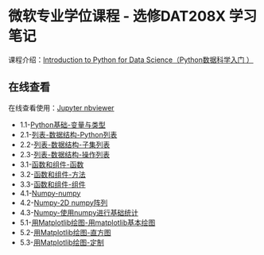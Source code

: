# 微软专业学位课程 - 选修DAT208X 学习笔记

 课程介绍：[Introduction to Python for Data Science（Python数据科学入门 ）](https://www.msaischool.com/courses/course-v1:Microsoft+DAT208x+2017_T4/about)

## 在线查看

在线查看使用：[Jupyter nbviewer](http://nbviewer.jupyter.org/)

* 1.1-[Python基础-变量与类型](http://nbviewer.jupyter.org/github/FeelF/Microsoft-Python/blob/master/Python-1.1-Python%E5%9F%BA%E7%A1%80-%E5%8F%98%E9%87%8F%E4%B8%8E%E7%B1%BB%E5%9E%8B.ipynb)
* 2.1-[列表-数据结构-Python列表](http://nbviewer.jupyter.org/github/FeelF/Microsoft-Python/blob/master/Python-2.1-%E5%88%97%E8%A1%A8-%E6%95%B0%E6%8D%AE%E7%BB%93%E6%9E%84-Python%E5%88%97%E8%A1%A8.ipynb)
* 2.2-[列表-数据结构-子集列表](http://nbviewer.jupyter.org/github/FeelF/Microsoft-Python/blob/master/Python-2.2-%E5%88%97%E8%A1%A8-%E6%95%B0%E6%8D%AE%E7%BB%93%E6%9E%84-%E5%AD%90%E9%9B%86%E5%88%97%E8%A1%A8.ipynb)
* 2.3-[列表-数据结构-操作列表](http://nbviewer.jupyter.org/github/FeelF/Microsoft-Python/blob/master/Python-2.3-%E5%88%97%E8%A1%A8-%E6%95%B0%E6%8D%AE%E7%BB%93%E6%9E%84-%E6%93%8D%E4%BD%9C%E5%88%97%E8%A1%A8.ipynb)
* 3.1-[函数和组件-函数](http://nbviewer.jupyter.org/github/FeelF/Microsoft-Python/blob/master/Python-3.1-%E5%87%BD%E6%95%B0%E5%92%8C%E7%BB%84%E4%BB%B6-%E5%87%BD%E6%95%B0.ipynb)
* 3.2-[函数和组件-方法](http://nbviewer.jupyter.org/github/FeelF/Microsoft-Python/blob/master/Python-3.2-%E5%87%BD%E6%95%B0%E5%92%8C%E7%BB%84%E4%BB%B6-%E6%96%B9%E6%B3%95.ipynb)
* 3.3-[函数和组件-组件](http://nbviewer.jupyter.org/github/FeelF/Microsoft-Python/blob/master/Python-3.3-%E5%87%BD%E6%95%B0%E5%92%8C%E7%BB%84%E4%BB%B6-%E7%BB%84%E4%BB%B6.ipynb)
* 4.1-[Numpy-numpy](http://nbviewer.jupyter.org/github/FeelF/Microsoft-Python/blob/master/Python-4.1-Numpy-numpy.ipynb)
* 4.2-[Numpy-2D numpy阵列](http://nbviewer.jupyter.org/github/FeelF/Microsoft-Python/blob/master/Python-4.2-Numpy-2D%20numpy%E9%98%B5%E5%88%97.ipynb)
* 4.3-[Numpy-使用numpy进行基础统计](http://nbviewer.jupyter.org/github/FeelF/Microsoft-Python/blob/master/Python-4.3-Numpy-%E4%BD%BF%E7%94%A8numpy%E8%BF%9B%E8%A1%8C%E5%9F%BA%E7%A1%80%E7%BB%9F%E8%AE%A1.ipynb)
* 5.1-[用Matplotlib绘图-用matplotlib基本绘图](http://nbviewer.jupyter.org/github/FeelF/Microsoft-Python/blob/master/Python-5.1-%E7%94%A8Matplotlib%E7%BB%98%E5%9B%BE-%E7%94%A8matplotlib%E5%9F%BA%E6%9C%AC%E7%BB%98%E5%9B%BE.ipynb)
* 5.2-[用Matplotlib绘图-直方图](http://nbviewer.jupyter.org/github/FeelF/Microsoft-Python/blob/master/Python-5.2-%E7%94%A8Matplotlib%E7%BB%98%E5%9B%BE-%E7%9B%B4%E6%96%B9%E5%9B%BE.ipynb)
* 5.3-[用Matplotlib绘图-定制](http://nbviewer.jupyter.org/github/FeelF/Microsoft-Python/blob/master/Python-5.3-%E7%94%A8Matplotlib%E7%BB%98%E5%9B%BE-%E5%AE%9A%E5%88%B6.ipynb)

